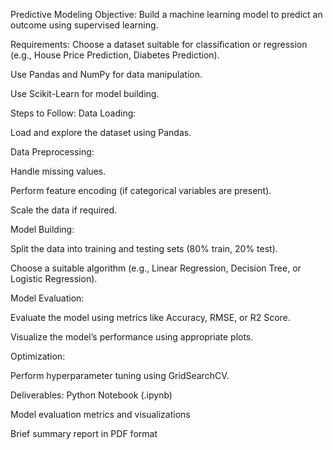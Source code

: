 Predictive Modeling
Objective:
Build a machine learning model to predict an outcome using supervised learning.

Requirements:
Choose a dataset suitable for classification or regression (e.g., House Price Prediction, Diabetes Prediction).

Use Pandas and NumPy for data manipulation.

Use Scikit-Learn for model building.

Steps to Follow:
Data Loading:

Load and explore the dataset using Pandas.

Data Preprocessing:

Handle missing values.

Perform feature encoding (if categorical variables are present).

Scale the data if required.

Model Building:

Split the data into training and testing sets (80% train, 20% test).

Choose a suitable algorithm (e.g., Linear Regression, Decision Tree, or Logistic Regression).

Model Evaluation:

Evaluate the model using metrics like Accuracy, RMSE, or R2 Score.

Visualize the model’s performance using appropriate plots.

Optimization:

Perform hyperparameter tuning using GridSearchCV.

Deliverables:
Python Notebook (.ipynb)

Model evaluation metrics and visualizations

Brief summary report in PDF format
